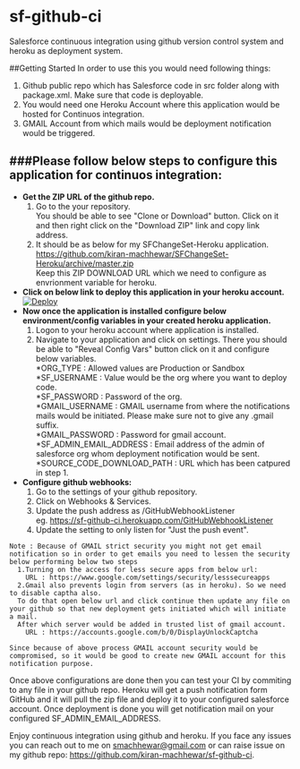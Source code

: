 # sf-github-ci
Salesforce continuous integration using github version control system and heroku as deployment system.

##Getting Started
In order to use this you would need following things:  
  1. Github public repo which has Salesforce code in src folder along with package.xml. Make sure that code is deployable.  
  2. You would need one Heroku Account where this application would be hosted for Continuos integration.  
  3. GMAIL Account from which mails would be deployment notification would be triggered.  

###Please follow below steps to configure this application for continuos integration: 
-------------------------------------------------------------------------------------
  - **Get the ZIP URL of the github repo.**  
    1. Go to the your repository.  
      You should be able to see "Clone or Download" button. Click on it and then right click on the "Download ZIP" link and copy link address.  
    2. It should be as below for my SFChangeSet-Heroku application.  
      https://github.com/kiran-machhewar/SFChangeSet-Heroku/archive/master.zip  
      Keep this ZIP DOWNLOAD URL which we need to configure as envrionment variable for heroku.  
  - **Click on below link to deploy this application in your heroku account.**  
    <a href="https://www.heroku.com/deploy/?template=https://github.com/kiran-machhewar/sf-github-ci">
      <img src="https://www.herokucdn.com/deploy/button.svg" alt="Deploy">
    </a>
  - **Now once the application is installed configure below environment/config variables in your created heroku application.**  
    1. Logon to your heroku account where application is installed.  
    2. Navigate to your application and click on settings. There you should be able to "Reveal Config Vars" button click on it and configure below variables.  
      *ORG_TYPE : Allowed values are Production or Sandbox  
      *SF_USERNAME : Value would be the org where you want to deploy code.  
      *SF_PASSWORD : Password of the org.  
      *GMAIL_USERNAME : GMAIL username from where the notifications mails would be initiated. Please make sure not to give any .gmail suffix.  
      *GMAIL_PASSWORD : Password for gmail account.  
      *SF_ADMIN_EMAIL_ADDRESS : Email address of the admin of salesforce org whom deployment notification would be sent.  
      *SOURCE_CODE_DOWNLOAD_PATH : URL which has been catpured in step 1.
  - **Configure github webhooks:**  
    1. Go to the settings of your github repository.  
    2. Click on Webhooks & Services.    
    3. Update the push address as <your-heroku-app-main-address>/GitHubWebhookListener  
      eg. https://sf-github-ci.herokuapp.com/GitHubWebhookListener  
    4. Update the setting to only listen for "Just the push event". 
    
```
Note : Because of GMAIL strict security you might not get email notification so in order to get emails you need to lessen the security below performing below two steps  
  1.Turning on the access for less secure apps from below url:  
    URL : https://www.google.com/settings/security/lesssecureapps  
  2.Gmail also prevents login from servers (as in heroku). So we need to disable captha also.  
  To do that open below url and click continue then update any file on your github so that new deployment gets initiated which will initiate a mail.  
  After which server would be added in trusted list of gmail account.  
    URL : https://accounts.google.com/b/0/DisplayUnlockCaptcha 

Since because of above process GMAIL account security would be compromised, so it would be good to create new GMAIL account for this notification purpose.
```
 
Once above configurations are done then you can test your CI by commiting to any file in your github repo. Heroku will get a push notification form GitHub and it will pull the zip file and deploy it to your configured salesforce account. Once deployment is done you will get notification mail on your configured SF_ADMIN_EMAIL_ADDRESS.
  
Enjoy continuous integration using github and heroku. If you face any issues you can reach out to me on smachhewar@gmail.com or can raise issue on my github repo: https://github.com/kiran-machhewar/sf-github-ci.



